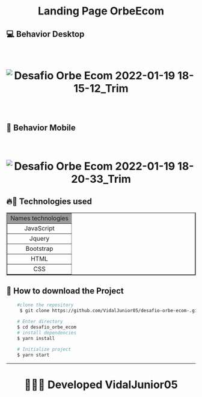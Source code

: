 <h1 align="center">
    Landing Page OrbeEcom
</h1>

## 💻 Behavior Desktop
<br />
<h1 align="center">

![Desafio Orbe Ecom 2022-01-19 18-15-12_Trim](https://user-images.githubusercontent.com/84291331/150215472-e22fd0ce-b07a-4ddf-b730-86ea59cddcb1.gif)

</h1>
<br />

## 📱 Behavior Mobile
<br />
<h1 align="center">

![Desafio Orbe Ecom 2022-01-19 18-20-33_Trim](https://user-images.githubusercontent.com/84291331/150215942-81efbc7d-b276-49bb-892b-4d69d65cac77.gif)


</h1>

## 🔥🚀 Technologies used

<table align="center" border="2" width="250px">
    <tr bgColor="#9a9b9c">
        <td align="center">Names technologies</td>
    </tr>
    <tr>
        <td align="center">JavaScript</td>
    </tr>
        <tr>
        <td align="center">Jquery</td>
    </tr>
        <tr>
        <td align="center">Bootstrap</td>
    </tr>
    <tr>
        <td align="center">HTML</td>
    </tr>
    <tr>
        <td align="center">CSS</td>
    </tr>
</table>

## 📂 How to download the Project


```bash 
    #clone the repository
     $ git clone https://github.com/VidalJunior05/desafio-orbe-ecom-.git
    
    # Enter directory
    $ cd desafio_orbe_ecom
    # install dependencies
    $ yarn install

    # Initialize project
    $ yarn start
``` 

--- 

<h1 align="center">
👩‍💻🔰 Developed VidalJunior05
</h1>
